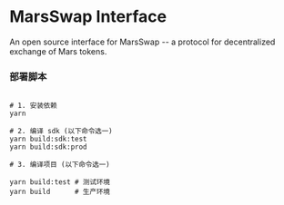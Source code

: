 # MarsSwap Interface

An open source interface for MarsSwap -- a protocol for decentralized exchange of Mars tokens.

### 部署脚本

```shell

# 1. 安装依赖
yarn

# 2. 编译 sdk (以下命令选一)
yarn build:sdk:test
yarn build:sdk:prod

# 3. 编译项目 (以下命令选一)

yarn build:test # 测试环境
yarn build      # 生产环境
```